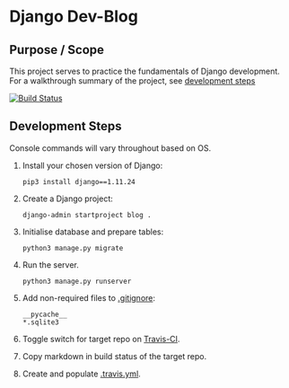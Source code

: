 # Django Dev-Blog

## Purpose / Scope

This project serves to practice the fundamentals of Django development.  
For a walkthrough summary of the project, see [development steps](#development-steps)

[![Build Status](https://travis-ci.org/ElliotRedhead/Django-DevBlog.svg?branch=master)](https://travis-ci.org/ElliotRedhead/Django-DevBlog)

## Development Steps

Console commands will vary throughout based on OS.

1. Install your chosen version of Django:  
    ```console
    pip3 install django==1.11.24
    ```

2. Create a Django project:
    ```console
    django-admin startproject blog .
    ```

3. Initialise database and prepare tables:
    ```console
    python3 manage.py migrate
    ```

4. Run the server.
    ```console
    python3 manage.py runserver
    ```

5. Add non-required files to [.gitignore](.gitignore):
    ```
    __pycache__
    *.sqlite3
    ```

6. Toggle switch for target repo on [Travis-CI](https://travis-ci.org/account/repositories).

7. Copy markdown in build status of the target repo.

8. Create and populate [.travis.yml](.travis.yml).